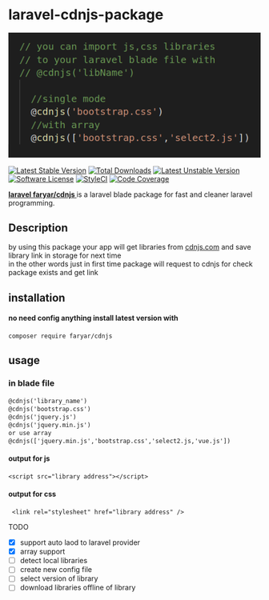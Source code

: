 # laravel-cdnjs-package
![logo](https://github.com/faryar76/laravel-cdnjs-package/blob/master/simple.png)

[![Latest Stable Version](https://poser.pugx.org/faryar/cdnjs/v/stable)](https://packagist.org/packages/faryar/cdnjs)
[![Total Downloads](https://poser.pugx.org/faryar/cdnjs/downloads)](https://packagist.org/packages/faryar/cdnjs)
[![Latest Unstable Version](https://poser.pugx.org/faryar/cdnjs/v/unstable)](https://packagist.org/packages/faryar/cdnjs)
[![Software License](https://img.shields.io/badge/license-MIT-brightgreen.svg?style=round-square)](LICENSE.md)
[![StyleCI](https://github.styleci.io/repos/154979609/shield?branch=master)](https://github.styleci.io/repos/154979609)
[![Code Coverage](https://scrutinizer-ci.com/g/imanghafoori1/laravel-heyman/badges/coverage.png?b=master)](https://scrutinizer-ci.com/g/imanghafoori1/laravel-heyman/?branch=master)


__[laravel faryar/cdnjs ](https://packagist.org/packages/faryar/cdnjs)__ is a laravel blade package for 
fast and cleaner laravel programming.
## Description
 by using this package your app will get libraries from 
 [cdnjs.com](https://cdnjs.com) and save library link in storage for next time 
 <br />
 in the other words just in first time package will request to cdnjs for check package exists and get link
## installation 
#### no need config anything  install latest version with
```
composer require faryar/cdnjs

```
## usage
### in blade file 
```
@cdnjs('library_name')
@cdnjs('bootstrap.css')
@cdnjs('jquery.js')
@cdnjs('jquery.min.js')
or use array
@cdnjs(['jquery.min.js','bootstrap.css','select2.js,'vue.js'])
```

#### output for js
```
<script src="library address"></script>
```
#### output for css
```
 <link rel="stylesheet" href="library address" />
````

TODO
- [x] support auto laod to laravel provider 
- [x] array support
- [ ] detect local libraries
- [ ] create new config file
- [ ] select version of library
- [ ] download libraries offline of library
